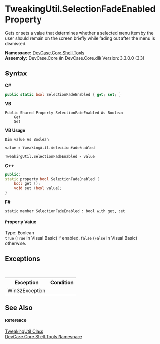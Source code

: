 # TweakingUtil.SelectionFadeEnabled Property 
 

Gets or sets a value that determines whether a selected menu item by the user should remain on the screen briefly while fading out after the menu is dismissed.

**Namespace:**&nbsp;<a href="N_DevCase_Core_Shell_Tools">DevCase.Core.Shell.Tools</a><br />**Assembly:**&nbsp;DevCase.Core (in DevCase.Core.dll) Version: 3.3.0.0 (3.3)

## Syntax

**C#**<br />
``` C#
public static bool SelectionFadeEnabled { get; set; }
```

**VB**<br />
``` VB
Public Shared Property SelectionFadeEnabled As Boolean
	Get
	Set
```

**VB Usage**<br />
``` VB Usage
Dim value As Boolean

value = TweakingUtil.SelectionFadeEnabled

TweakingUtil.SelectionFadeEnabled = value
```

**C++**<br />
``` C++
public:
static property bool SelectionFadeEnabled {
	bool get ();
	void set (bool value);
}
```

**F#**<br />
``` F#
static member SelectionFadeEnabled : bool with get, set

```


#### Property Value
Type: Boolean<br />`true` (`True` in Visual Basic) if enabled, `false` (`False` in Visual Basic) otherwise.

## Exceptions
&nbsp;<table><tr><th>Exception</th><th>Condition</th></tr><tr><td>Win32Exception</td><td /></tr></table>

## See Also


#### Reference
<a href="T_DevCase_Core_Shell_Tools_TweakingUtil">TweakingUtil Class</a><br /><a href="N_DevCase_Core_Shell_Tools">DevCase.Core.Shell.Tools Namespace</a><br />